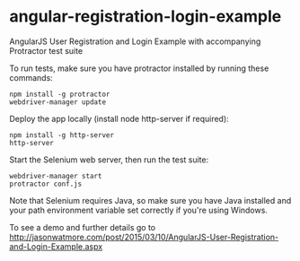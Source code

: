 angular-registration-login-example
==============================

AngularJS User Registration and Login Example with accompanying Protractor test suite

To run tests, make sure you have protractor installed by running these commands:
```
npm install -g protractor
webdriver-manager update
```

Deploy the app locally (install node http-server if required):
```
npm install -g http-server
http-server
```

Start the Selenium web server, then run the test suite:
```
webdriver-manager start
protractor conf.js
```

Note that Selenium requires Java, so make sure you have Java installed and your path environment variable set correctly if you're using Windows.

To see a demo and further details go to http://jasonwatmore.com/post/2015/03/10/AngularJS-User-Registration-and-Login-Example.aspx

